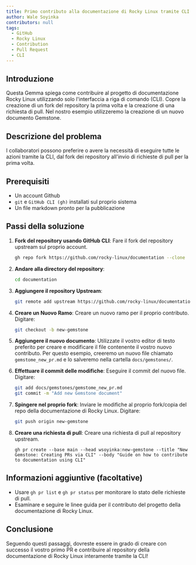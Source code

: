 ```yaml
---
title: Primo contributo alla documentazione di Rocky Linux tramite CLI
author: Wale Soyinka
contributors: null
tags:
  - GitHub
  - Rocky Linux
  - Contribution
  - Pull Request
  - CLI
---
```


## Introduzione

Questa Gemma spiega come contribuire al progetto di documentazione Rocky Linux utilizzando solo l'interfaccia a riga di comando (CLI). Copre la creazione di un fork del repository la prima volta e la creazione di una richiesta di pull.
Nel nostro esempio utilizzeremo la creazione di un nuovo documento Gemstone.

## Descrizione del problema

I collaboratori possono preferire o avere la necessità di eseguire tutte le azioni tramite la CLI, dal fork dei repository all'invio di richieste di pull per la prima volta.

## Prerequisiti

- Un account Github
- `git` e `GitHub CLI (gh)` installati sul proprio sistema
- Un file markdown pronto per la pubblicazione

## Passi della soluzione

1. **Fork del repository usando GitHub CLI**:
   Fare il fork del repository upstream sul proprio account.
   ```bash
   gh repo fork https://github.com/rocky-linux/documentation --clone
   ```

2. **Andare alla directory del repository**:
   ```bash
   cd documentation
   ```

3. **Aggiungere il repository Upstream**:
   ```bash
   git remote add upstream https://github.com/rocky-linux/documentation.git
   ```

4. **Creare un Nuovo Ramo**:
   Creare un nuovo ramo per il proprio contributo. Digitare:
   ```bash
   git checkout -b new-gemstone
   ```

5. **Aggiungere il nuovo documento**:
   Utilizzate il vostro editor di testo preferito per creare e modificare il file contenente il vostro nuovo contributo.
   Per questo esempio, creeremo un nuovo file chiamato `gemstome_new_pr.md` e lo salveremo nella cartella `docs/gemstones/`.

6. **Effettuare il commit delle modifiche**:
   Eseguire il commit del nuovo file. Digitare:
   ```bash
   git add docs/gemstones/gemstome_new_pr.md
   git commit -m "Add new Gemstone document"
   ```

7. **Spingere nel proprio fork**:
   Inviare le modifiche al proprio fork/copia del repo della documentazione di Rocky Linux. Digitare:
   ```bash
   git push origin new-gemstone
   ```

8. **Creare una richiesta di pull**:
   Creare una richiesta di pull al repository upstream.
   ```
   gh pr create --base main --head wsoyinka:new-gemstone --title "New Gemstone: Creating PRs via CLI" --body "Guide on how to contribute to documentation using CLI"
   ```

## Informazioni aggiuntive (facoltative)

- Usare `gh pr list` e `gh pr status` per monitorare lo stato delle richieste di pull.
- Esaminare e seguire le linee guida per il contributo del progetto della documentazione di Rocky Linux.

## Conclusione

Seguendo questi passaggi, dovreste essere in grado di creare con successo il vostro primo PR e contribuire al repository della documentazione di Rocky Linux interamente tramite la CLI!
